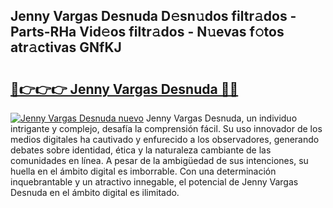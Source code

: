 ## Jenny Vargas Desnuda D𝚎sn𝚞dos filtr𝚊dos - Parts-RHa Vid𝚎os filtr𝚊dos - N𝚞evas f𝚘tos atr𝚊ctivas GNfKJ

# <h2><a href="http://mb93xf.tromn.icu/?c=Jenny+Vargas+Desnuda">🔗👉👉👉 Jenny Vargas Desnuda 🔗🔗</a></h2>

[![Jenny Vargas Desnuda nuevo](https://i.imgur.com/pEAQMta.gif)](http://mb93xf.tromn.icu/?c=Jenny+Vargas+Desnuda)
Jenny Vargas Desnuda, un individuo intrigante y complejo, desafía la comprensión fácil. Su uso innovador de los medios digitales ha cautivado y enfurecido a los observadores, generando debates sobre identidad, ética y la naturaleza cambiante de las comunidades en línea. A pesar de la ambigüedad de sus intenciones, su huella en el ámbito digital es imborrable. Con una determinación inquebrantable y un atractivo innegable, el potencial de Jenny Vargas Desnuda en el ámbito digital es ilimitado.
